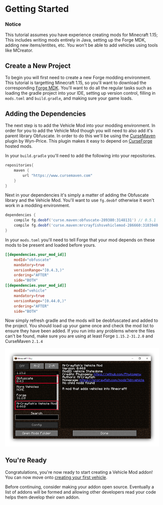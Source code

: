 # Getting Started

### Notice
This tutorial assumes you have experience creating mods for Minecraft 1.15; This includes writing mods entirely in Java, setting up the Forge MDK, adding new items/entites, etc. You won't be able to add vehicles using tools like MCreator.

## Create a New Project

To begin you will first need to create a new Forge modding environment. This tutorial is targetting Minecraft 1.15, so you'll want to download the corresponding [Forge MDK](https://files.minecraftforge.net/maven/net/minecraftforge/forge/index_1.15.2.html).  You'll want to do all the regular tasks such as loading the gradle project into your IDE, setting up version control, filling in `mods.toml` and `build.gradle`, and making sure your game loads.

## Adding the Dependencies

The next step is to add the Vehicle Mod into your modding environment. In order for you to add the Vehicle Mod though you will need to also add it's parent library Obfuscate. In order to do this we'll be using the [CurseMaven](https://github.com/Wyn-Price/CurseMaven) plugin by Wyn-Price. This plugin makes it easy to depend on [CurseForge](https://www.curseforge.com/minecraft/mc-mods) hosted mods.

In your `build.gradle` you'll need to add the following into your repositories.

```gradle
repositories{
	maven {
		url "https://www.cursemaven.com"
	}
}
```

Next in your dependencies it's simply a matter of adding the Obfuscate library and the Vehicle Mod. You'll want to use `fg.deobf` otherwise it won't work in a modding environment.

```gradle
dependencies {
	compile fg.deobf('curse.maven:obfuscate-289380:3148131') // 0.5.1
	compile fg.deobf('curse.maven:mrcrayfishsvehiclemod-286660:3103940') // 0.45.2
}
```

In your `mods.toml` you'll need to tell Forge that your mod depends on these mods to be present and loaded before yours.

```toml
[[dependencies.your_mod_id]]
    modId="obfuscate"
    mandatory=true
    versionRange="[0.4.3,)"
    ordering="AFTER"
    side="BOTH"
[[dependencies.your_mod_id]]
    modId="vehicle"
    mandatory=true
    versionRange="[0.44.0,)"
    ordering="AFTER"
    side="BOTH"
```

Now simply refresh gradle and the mods will be deobfuscated and added to the project. You should load up your game once and check the mod list to ensure they have been added. If you run into any problems where the files can't be found, make sure you are using at least Forge `1.15.2-31.2.0` and CurseMaven `2.1.4`

![Mod List](img/mod_list.png)

## You're Ready

Congratulations, you're now ready to start creating a Vehicle Mod addon! You can now move onto [creating your first vehicle](/first-vehicle).

Before continuing, consider making your addon open source. Eventually a list of addons will be formed and allowing other developers read your code helps them develop their own addon.
